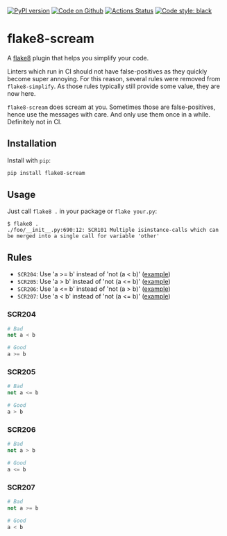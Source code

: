 [![PyPI version](https://badge.fury.io/py/flake8-scream.svg)](https://badge.fury.io/py/flake8-scream)
[![Code on Github](https://img.shields.io/badge/Code-GitHub-brightgreen)](https://github.com/MartinThoma/flake8-scream)
[![Actions Status](https://github.com/MartinThoma/flake8-scream/workflows/Unit%20Tests/badge.svg)](https://github.com/MartinThoma/flake8-scream/actions)
[![Code style: black](https://img.shields.io/badge/code%20style-black-000000.svg)](https://github.com/psf/black)

# flake8-scream

A [flake8](https://flake8.pycqa.org/en/latest/index.html) plugin that helps you simplify your code.

Linters which run in CI should not have false-positives as they quickly become
super annoying. For this reason, several rules were removed from
`flake8-simplify`. As those rules typically still provide some value, they are
now here.

`flake8-scream` does scream at you. Sometimes those are false-positives, hence
use the messages with care. And only use them once in a while. Definitely not
in CI.

## Installation

Install with `pip`:

```bash
pip install flake8-scream
```

## Usage

Just call `flake8 .` in your package or `flake your.py`:

```
$ flake8 .
./foo/__init__.py:690:12: SCR101 Multiple isinstance-calls which can be merged into a single call for variable 'other'
```

## Rules

* `SCR204`: Use 'a >= b' instead of 'not (a < b)' ([example](#SCR204))
* `SCR205`: Use 'a > b' instead of 'not (a <= b)' ([example](#SCR205))
* `SCR206`: Use 'a <= b' instead of 'not (a > b)' ([example](#SCR206))
* `SCR207`: Use 'a < b' instead of 'not (a <= b)' ([example](#SCR207))

### SCR204

```python
# Bad
not a < b

# Good
a >= b
```

### SCR205

```python
# Bad
not a <= b

# Good
a > b
```

### SCR206

```python
# Bad
not a > b

# Good
a <= b
```

### SCR207

```python
# Bad
not a >= b

# Good
a < b
```

